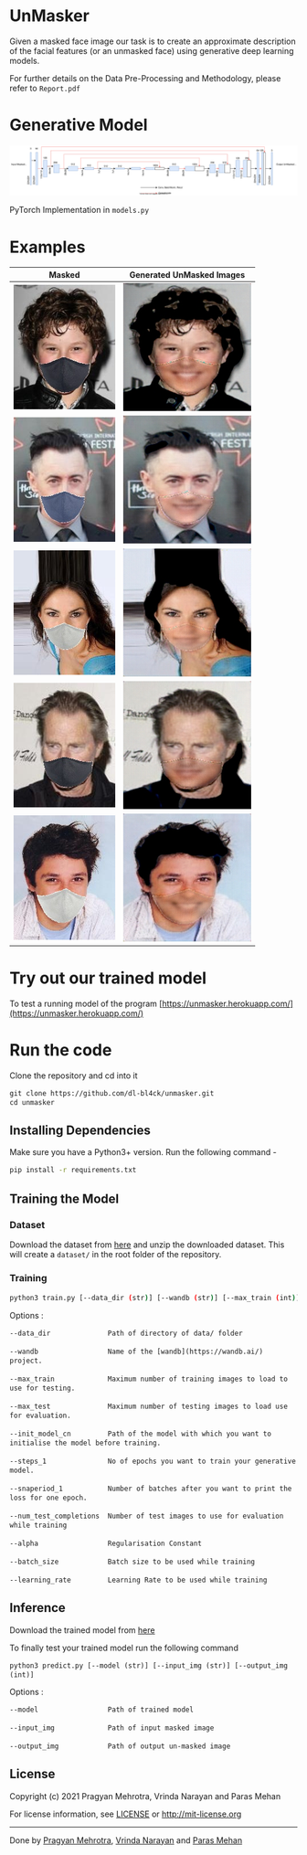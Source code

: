 # UnMasker

Given a masked face image our task is to create an approximate description of the facial features (or an unmasked face) using generative deep learning models.

For further details on the Data Pre-Processing and Methodology, please refer to ```Report.pdf```

# Generative Model
![](unmasker.svg)

PyTorch Implementation in ```models.py```

# Examples

| Masked               | Generated UnMasked Images |
|----------------------|---------------------------|
| ![](images/1_a.jpeg) | ![](images/1_b.jpeg)      |
| ![](images/2_a.jpeg) | ![](images/2_b.jpeg)      |
| ![](images/3_a.jpeg) | ![](images/3_b.jpeg)      |
| ![](images/4_a.jpeg) | ![](images/4_b.jpeg)      |
| ![](images/5_a.jpeg) | ![](images/5_b.jpeg)      |

# Try out our trained model

To test a running model of the program [https://unmasker.herokuapp.com/](https://unmasker.herokuapp.com/)

# Run the code

Clone the repository and cd into it

```
git clone https://github.com/dl-bl4ck/unmasker.git
cd unmasker
```

## Installing Dependencies

Make sure you have a Python3+ version. Run the following command - 

```bash
pip install -r requirements.txt
```

## Training the Model

### Dataset

Download the dataset from [here](https://drive.google.com/file/d/1e5MXL-14TK8eUC7KhWgTjSm9U4xM8gxH/view?usp=sharing) and unzip the downloaded dataset. This will create a ```dataset/``` in the root folder of the repository.  

### Training
```bash
python3 train.py [--data_dir (str)] [--wandb (str)] [--max_train (int)] [--max_test (int)] [--init_model_cn (str)] [--steps_1 (int)] [--snaperiod_1 (int)] [--num_test_completions (int)] [--alpha (float)] [--batch_size (int)] [--learning_rate (float)]
```
Options : 
```
--data_dir              Path of directory of data/ folder

--wandb                 Name of the [wandb](https://wandb.ai/) project.

--max_train             Maximum number of training images to load to use for testing. 

--max_test              Maximum number of testing images to load use for evaluation. 

--init_model_cn         Path of the model with which you want to initialise the model before training. 

--steps_1               No of epochs you want to train your generative model. 

--snaperiod_1           Number of batches after you want to print the loss for one epoch.

--num_test_completions  Number of test images to use for evaluation while training

--alpha                 Regularisation Constant

--batch_size            Batch size to be used while training

--learning_rate         Learning Rate to be used while training
```

## Inference

Download the trained model from [here](https://drive.google.com/file/d/15-Z5fFllPtxDWiY79cDhhte-wqOXZYrQ/view?usp=sharing)

To finally test your trained model run the following command

```
python3 predict.py [--model (str)] [--input_img (str)] [--output_img (int)] 
```
Options : 
```
--model                 Path of trained model

--input_img             Path of input masked image

--output_img            Path of output un-masked image

```

## License 

Copyright (c) 2021 Pragyan Mehrotra, Vrinda Narayan and Paras Mehan

For license information, see [LICENSE](LICENSE) or http://mit-license.org


- - -

Done by [Pragyan Mehrotra](https://github.com/pragyanmehrotra), [Vrinda Narayan](https://github.com/vrindaaa) and [Paras Mehan](https://github.com/parasmehan123)



